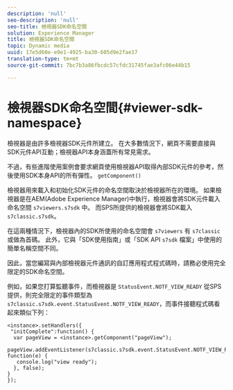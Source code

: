 ```yaml
---
description: 'null'
seo-description: 'null'
seo-title: 檢視器SDK命名空間
solution: Experience Manager
title: 檢視器SDK命名空間
topic: Dynamic media
uuid: 17e5d60e-e9e1-4925-ba30-605d9e2fae17
translation-type: tm+mt
source-git-commit: 7bc7b3a86fbcdc57cfdc31745fae3afc06e44b15

---
```



# 檢視器SDK命名空間{#viewer-sdk-namespace}

檢視器是由許多檢視器SDK元件所建立。 在大多數情況下，網頁不需要直接與SDK元件API互動；檢視器API本身涵蓋所有常見需求。

不過，有些進階使用案例會要求網頁使用檢視器API取得內部SDK元件的參考，然後使用SDK本身API的所有彈性。 `getComponent()`

檢視器用來載入和初始化SDK元件的命名空間取決於檢視器所在的環境。 如果檢視器是在AEM(Adobe Experience Manager)中執行，檢視器會將SDK元件載入命名空間 `s7viewers.s7sdk` 中。 而SPS所提供的檢視器會將SDK載入 `s7classic.s7sdk`。

在這兩種情況下，檢視器內的SDK所使用的命名空間會 `s7viewers` 有 `s7classic` 或做為首碼。 此外，它與「SDK使用指南」或「SDK API `s7sdk` 檔案」中使用的簡單名稱空間不同。

因此，當您編寫與內部檢視器元件通訊的自訂應用程式程式碼時，請務必使用完全限定的SDK命名空間。

例如，如果您打算監聽事件，而檢視器是 `StatusEvent.NOTF_VIEW_READY` 從SPS提供，則完全限定的事件類型為 `s7classic.s7sdk.event.StatusEvent.NOTF_VIEW_READY`，而事件接聽程式碼看起來類似下列：

```
<instance>.setHandlers({ 
 "initComplete":function() { 
  var pageView = <instance>.getComponent("pageView"); 
   pageView.addEventListener(s7classic.s7sdk.event.StatusEvent.NOTF_VIEW_READY, function(e) { 
   console.log("view ready"); 
  }, false); 
} 
});
```

